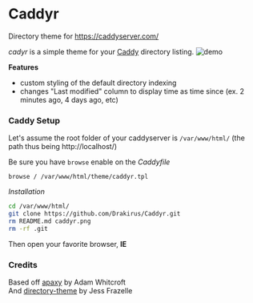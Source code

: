 # Caddyr
Directory theme for https://caddyserver.com/

*cadyr* is a simple theme for your [Caddy](https://caddyserver.com/) directory listing.
![demo](path "https://github.com/Drakirus/Caddyr/blob/master/caddyr.png")

 **Features**

- custom styling of the default directory indexing
- changes "Last modified" column to display time as time since (ex. 2 minutes ago, 4 days ago, etc)

### Caddy Setup

Let's assume the root folder of your caddyserver is `/var/www/html/` (the path thus being http://localhost/)

Be sure you have `browse` enable on the *Caddyfile*  
```
browse / /var/www/html/theme/caddyr.tpl
```

*Installation*

```bash
cd /var/www/html/
git clone https://github.com/Drakirus/Caddyr.git
rm README.md caddyr.png
rm -rf .git
```
Then open your favorite browser, **IE**

### Credits
Based off [apaxy](https://github.com/AdamWhitcroft/Apaxy) by Adam Whitcroft  
And [directory-theme](https://github.com/jfrazelle/directory-theme) by Jess Frazelle


